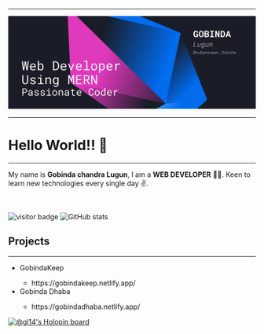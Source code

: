 <hr>
<img src='Black Blue and Neon Pink Modern Tech Electronics and Technology X-Frame Banner.png'/>
<hr>
<h1>Hello World!! 👋</h1>
<hr>
  <p> My name is <b>Gobinda chandra Lugun</b>, I am a <b>WEB DEVELOPER</b> 🧑‍💻. Keen to learn new technologies every single day  ✌️.
  </p>
  <br>
  

![visitor badge](https://visitor-badge.glitch.me/badge?page_id=knightryder098.visitor-badge&left_color=red&right_color=green&left_text=Hello%20Visitors)
![GitHub stats](https://github-readme-stats.vercel.app/api?username=knightryder098&theme=midnight-purple&show_icons=true)


<h2>Projects</h2>
<hr>
<ul>
  <li>GobindaKeep</li>
    <ul>
      <li>https://gobindakeep.netlify.app/</li>
    </ul>
  <li>Gobinda Dhaba</li>
  <ul>
      <li>https://gobindadhaba.netlify.app/</li>
    </ul>
</ul>

[![@gl14's Holopin board](https://holopin.me/gl14)](https://holopin.io/@gl14)
